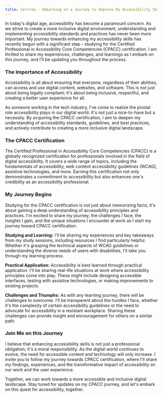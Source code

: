 ```yaml
---
title: Certreq - Embarking on a Journey to Improve My Accessibility Skills with CPACC
---
```


In today's digital age, accessibility has become a paramount concern. As we strive to create a more inclusive digital environment, understanding and implementing accessibility standards and practices has never been more important. My journey towards enhancing my accessibility skills has recently begun with a significant step - studying for the Certified Professional in Accessibility Core Competencies (CPACC) certification. I am thrilled to share my experiences, challenges, and learnings as I embark on this journey, and I'll be updating you throughout the process.

### The Importance of Accessibility

Accessibility is all about ensuring that everyone, regardless of their abilities, can access and use digital content, websites, and software. This is not just about being legally compliant; it's about being inclusive, respectful, and creating a better user experience for all.

As someone working in the tech industry, I've come to realize the pivotal role accessibility plays in our digital world. It's not just a nice-to-have but a necessity. By acquiring the CPACC certification, I aim to deepen my understanding of accessibility standards, guidelines, and best practices, and actively contribute to creating a more inclusive digital landscape.

### The CPACC Certification

The Certified Professional in Accessibility Core Competencies (CPACC) is a globally recognized certification for professionals involved in the field of digital accessibility. It covers a wide range of topics, including the fundamentals of accessibility, web content accessibility guidelines (WCAG), assistive technologies, and more. Earning this certification not only demonstrates a commitment to accessibility but also enhances one's credibility as an accessibility professional.

### My Journey Begins

Studying for the CPACC certification is not just about memorizing facts; it's about gaining a deep understanding of accessibility principles and practices. I'm excited to share my journey, the challenges I face, the insights I gain, and the unique situations I encounter at work as I start my journey toward CPACC certification.

**Studying and Learning:** I'll be sharing my experiences and key takeaways from my study sessions, including resources I find particularly helpful. Whether it's grasping the technical aspects of WCAG guidelines or understanding the diverse needs of users with disabilities, I'll take you through my learning process.

**Practical Application:** Accessibility is best learned through practical application. I'll be sharing real-life situations at work where accessibility principles come into play. These might include designing accessible interfaces, testing with assistive technologies, or making improvements to existing projects.

**Challenges and Triumphs:** As with any learning journey, there will be challenges to overcome. I'll be transparent about the hurdles I face, whether it's the complexity of certain accessibility guidelines or the need to advocate for accessibility in a resistant workplace. Sharing these challenges can provide insight and encouragement for others on a similar path.

### Join Me on this Journey

I believe that enhancing accessibility skills is not just a professional obligation; it's a moral responsibility. As the digital world continues to evolve, the need for accessible content and technology will only increase. I invite you to follow my journey towards CPACC certification, where I'll share my findings, experiences, and the transformative impact of accessibility on our work and the user experience.

Together, we can work towards a more accessible and inclusive digital landscape. Stay tuned for updates on my CPACC journey, and let's embark on this quest for accessibility, together.
